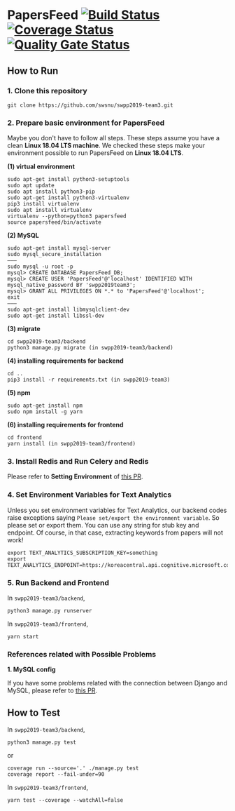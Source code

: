 # PapersFeed [![Build Status](https://travis-ci.com/swsnu/swpp2019-team3.svg?branch=master)](https://travis-ci.com/swsnu/swpp2019-team3) [![Coverage Status](https://coveralls.io/repos/github/swsnu/swpp2019-team3/badge.svg?branch=master)](https://coveralls.io/github/swsnu/swpp2019-team3?branch=master) [![Quality Gate Status](https://sonarcloud.io/api/project_badges/measure?project=swsnu_swpp2019-team3&metric=alert_status)](https://sonarcloud.io/dashboard?id=swsnu_swpp2019-team3)

## How to Run
### 1. Clone this repository
`git clone https://github.com/swsnu/swpp2019-team3.git`

### 2. Prepare basic environment for PapersFeed
Maybe you don't have to follow all steps. These steps assume you have a clean **Linux 18.04 LTS machine**. We checked these steps make your environment possible to run PapersFeed on **Linux 18.04 LTS**.

**(1) virtual environment**
```
sudo apt-get install python3-setuptools
sudo apt update
sudo apt install python3-pip
sudo apt-get install python3-virtualenv
pip3 install virtualenv
sudo apt install virtualenv
virtualenv --python=python3 papersfeed
source papersfeed/bin/activate
```

**(2) MySQL**
```
sudo apt-get install mysql-server
sudo mysql_secure_installation
———
sudo mysql -u root -p
mysql> CREATE DATABASE PapersFeed_DB;
mysql> CREATE USER 'PapersFeed'@'localhost' IDENTIFIED WITH mysql_native_password BY 'swpp2019team3';
mysql> GRANT ALL PRIVILEGES ON *.* to 'PapersFeed'@'localhost';
exit
———
sudo apt-get install libmysqlclient-dev
sudo apt-get install libssl-dev
```

**(3) migrate**
```
cd swpp2019-team3/backend
python3 manage.py migrate (in swpp2019-team3/backend)
```

**(4) installing requirements for backend**
```
cd ..
pip3 install -r requirements.txt (in swpp2019-team3)
```

**(5) npm**
```
sudo apt-get install npm
sudo npm install -g yarn
```

**(6) installing requirements for frontend**
```
cd frontend
yarn install (in swpp2019-team3/frontend)
```

### 3. Install Redis and Run Celery and Redis
Please refer to **Setting Environment** of [this PR](https://github.com/swsnu/swpp2019-team3/pull/181).

### 4. Set Environment Variables for Text Analytics
Unless you set environment variables for Text Analytics, our backend codes raise exceptions saying `Please set/export the environment variable`. So please set or export them. You can use any string for stub key and endpoint. Of course, in that case, extracting keywords from papers will not work!
```
export TEXT_ANALYTICS_SUBSCRIPTION_KEY=something
export TEXT_ANALYTICS_ENDPOINT=https://koreacentral.api.cognitive.microsoft.com/
```

### 5. Run Backend and Frontend
In `swpp2019-team3/backend`,
```
python3 manage.py runserver
```

In `swpp2019-team3/frontend`,
```
yarn start
```

### References related with Possible Problems
**1. MySQL config**

If you have some problems related with the connection between Django and MySQL, please refer to [this PR](https://github.com/swsnu/swpp2019-team3/pull/10).


## How to Test
In `swpp2019-team3/backend`,
```
python3 manage.py test
```
or
```
coverage run --source='.' ./manage.py test
coverage report --fail-under=90
```

In `swpp2019-team3/frontend`,
```
yarn test --coverage --watchAll=false
```
